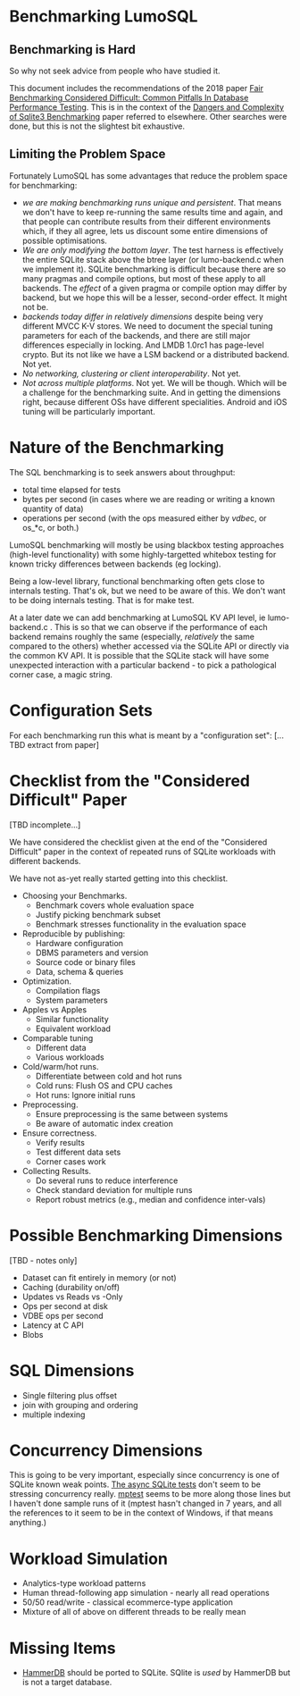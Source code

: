 Benchmarking LumoSQL
====================

## Benchmarking is Hard

So why not seek advice from people who have studied it.

This document includes the recommendations of the 2018 paper 
[Fair Benchmarking Considered Difficult: Common Pitfalls In Database Performance Testing](https://mytherin.github.io/papers/2018-dbtest.pdf). 
This is in the context of the [Dangers and Complexity of Sqlite3 Benchmarking](https://www.cs.utexas.edu/~vijay/papers/apsys17-sqlite.pdf) paper referred to elsewhere.
Other searches were done, but this is not the slightest bit exhaustive.

## Limiting the Problem Space

Fortunately LumoSQL has some advantages that reduce the problem space for benchmarking:

* *we are making benchmarking runs unique and persistent*. That means we don't have 
to keep re-running the same results time and again, and that people can contribute 
results from their different environments which, if they all agree, lets us discount 
some entire dimensions of possible optimisations.
* *We are only modifying the bottom layer*. The test harness is effectively the entire SQLite stack above the btree layer
(or lumo-backend.c when we implement it). SQLite benchmarking is difficult because
there are so many pragmas and compile options, but most of these apply to all
backends. The *effect* of a given pragma or compile option may differ by
backend, but we hope this will be a lesser, second-order effect. It might not be.
* *backends today differ in relatively dimensions* despite being very different
MVCC K-V stores. We need to document the special tuning parameters for each of the backends,
and there are still major differences especially in locking. And LMDB 1.0rc1 has page-level 
crypto. But its not like we have a LSM backend or a distributed backend. Not yet.
* *No networking, clustering or client interoperability*. Not yet.
* *Not across multiple platforms*. Not yet. We will be though. Which will be a challenge
for the benchmarking suite. And in getting the dimensions right, because different OSs
have different specialities. Android and iOS tuning will be particularly important.

# Nature of the Benchmarking

The SQL benchmarking is to seek answers about throughput:

* total time elapsed for tests
* bytes per second (in cases where we are reading or writing a known quantity of data)
* operations per second (with the ops measured either by *vdbe*c, or os_*c, or both.) 

LumoSQL benchmarking will mostly be using blackbox testing approaches
(high-level functionality) with some highly-targetted whitebox testing for
known tricky differences between backends (eg locking). 

Being a low-level library, functional benchmarking often gets close to
internals testing. That's ok, but we need to be aware of this. We don't want to
be doing internals testing. That is for make test.

At a later date we can add benchmarking at LumoSQL KV API level, ie
lumo-backend.c .  This is so that we can observe if the performance of each
backend remains roughly the same (especially, *relatively* the same compared to
the others) whether accessed via the SQLite API or directly via the common KV
API. It is possible that the SQLite stack will have some unexpected interaction
with a particular backend - to pick a pathological corner case, a magic string.

# Configuration Sets

For each benchmarking run this what is meant by a "configuration set": [... TBD extract from paper]

# Checklist from the "Considered Difficult" Paper

[TBD incomplete...]

We have considered the checklist given at the end of the "Considered Difficult" paper in the context
of repeated runs of SQLite workloads with different backends.

We have not as-yet really started getting into this checklist. 

* Choosing your Benchmarks.
  - Benchmark covers whole evaluation space
  - Justify picking benchmark subset
  - Benchmark stresses functionality in the evaluation space
* Reproducible by publishing:
  - Hardware configuration
  - DBMS parameters and version
  - Source code or binary files
  - Data, schema & queries
* Optimization.
  - Compilation flags
  - System parameters
* Apples vs Apples
  - Similar functionality
  - Equivalent workload
* Comparable tuning
  - Different data
  - Various workloads
* Cold/warm/hot runs.
  - Differentiate between cold and hot runs
  - Cold runs: Flush OS and CPU caches
  - Hot runs: Ignore initial runs
* Preprocessing.
  - Ensure preprocessing is the same between systems
  - Be aware of automatic index creation
* Ensure correctness.
  - Verify results
  - Test different data sets
  - Corner cases work
* Collecting Results.
  - Do several runs to reduce interference
  - Check standard deviation for multiple runs
  - Report robust metrics (e.g., median and confidence inter-vals)


# Possible Benchmarking Dimensions

[TBD - notes only]

* Dataset can fit entirely in memory (or not)
* Caching (durability on/off)
* Updates vs Reads vs -Only
* Ops per second at disk
* VDBE ops per second
* Latency at C API
* Blobs

# SQL Dimensions

* Single filtering plus offset
* join with grouping and ordering
* multiple indexing

# Concurrency Dimensions

This is going to be very important, especially since concurrency is one of SQLite known weak points.
[The async SQLite tests](https://github.com/sqlite/sqlite/blob/master/test/async2.test) don't seem to be stressing concurrency really.
[mptest](https://github.com/sqlite/sqlite/tree/master/mptest) seems to be more along those lines but I haven't done sample runs of it (mptest hasn't changed in 7 years, and all the references to it seem to be in the context of Windows, if that means anything.)

# Workload Simulation

* Analytics-type workload patterns
* Human thread-following app simulation - nearly all read operations
* 50/50 read/write - classical ecommerce-type application
* Mixture of all of above on different threads to be really mean

# Missing Items

* [HammerDB](https://github.com/TPC-Council/HammerDB) should be ported to SQLite. SQlite is *used* by HammerDB but is not a target database.
